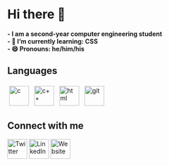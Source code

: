 # Hi there 👋
**- I am a second-year computer engineering student**       
**- 🌱 I’m currently learning: CSS**<br>
**- 😄 Pronouns: he/him/his**<br>   

<h2>Languages</h2>
<p align="left">   
<img src="https://upload.wikimedia.org/wikipedia/commons/1/18/C_Programming_Language.svg" alt="c" width="45" style="vertical-align:top; margin:4px;pointer-events: none">
<img src="https://upload.wikimedia.org/wikipedia/commons/1/18/ISO_C%2B%2B_Logo.svg" alt="c++" width="45" style="vertical-align:top; margin:4px">
<img src="https://upload.wikimedia.org/wikipedia/commons/3/38/HTML5_Badge.svg" alt="html" width="45" style="vertical-align:top; margin:4px">
<img src="https://upload.wikimedia.org/wikipedia/commons/3/3f/Git_icon.svg" alt="git" width="45" style="vertical-align:top; margin:4px">
</p>    

<h2>Connect with me</h2>
<a href="https://twitter.com/goutamtkr"><img alt ="Twitter" src="https://www.vectorlogo.zone/logos/twitter/twitter-tile.svg" width="45px"></a>
<a href="https://www.linkedin.com/in/goutam-thakur-b96626208/"><img alt="LinkedIn" src="https://www.vectorlogo.zone/logos/linkedin/linkedin-tile.svg" width="45px"></a>
<a href="https://goutamthakur.com/"><img alt = "Website" src="https://cutewallpaper.org/24/world-wide-web-icon-png/1306025388.jpg" width="45px"></a>

